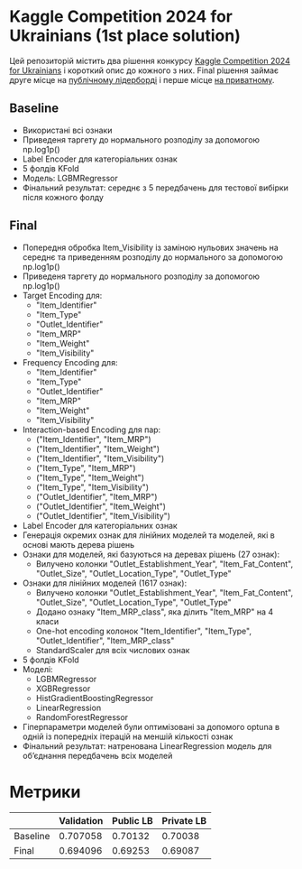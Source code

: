 # Kaggle Competition 2024 for Ukrainians (1st place solution)

Цей репозиторій містить два рішення конкурсу [Kaggle Competition 2024 for Ukrainians](https://www.kaggle.com/competitions/ml-competition-2024-for-ukrainians) і короткий опис до кожного з них. Final рішення займає друге місце на [публічному лідерборді](https://www.kaggle.com/competitions/ml-competition-2024-for-ukrainians/leaderboard?tab=public) і перше місце [на приватному](https://www.kaggle.com/competitions/ml-competition-2024-for-ukrainians/leaderboard?).

## Baseline

- Використані всі ознаки
- Приведеня таргету до нормального розподілу за допомогою np.log1p()
- Label Encoder для категоріальних ознак
- 5 фолдів KFold
- Модель: LGBMRegressor
- Фінальний результат: середнє з 5 передбачень для тестової вибірки після кожного фолду


## Final

- Попередня обробка Item_Visibility із заміною нульових значень на середнє та приведенням розподілу до нормального за допомогою np.log1p()
- Приведеня таргету до нормального розподілу за допомогою np.log1p()
- Target Encoding для:
	- "Item_Identifier"
	- "Item_Type"
	- "Outlet_Identifier"
	- "Item_MRP"
	- "Item_Weight"
	- "Item_Visibility"
- Frequency Encoding для:
	- "Item_Identifier"
	- "Item_Type"
	- "Outlet_Identifier"
	- "Item_MRP"
	- "Item_Weight"
	- "Item_Visibility"
- Interaction-based Encoding для пар:
	- ("Item_Identifier", "Item_MRP")
	- ("Item_Identifier", "Item_Weight")
	- ("Item_Identifier", "Item_Visibility")
	- ("Item_Type", "Item_MRP")
	- ("Item_Type", "Item_Weight")
	- ("Item_Type", "Item_Visibility")
	- ("Outlet_Identifier", "Item_MRP")
	- ("Outlet_Identifier", "Item_Weight")
	- ("Outlet_Identifier", "Item_Visibility")
- Label Encoder для категоріальних ознак
- Генерація окремих ознак для лінійних моделей та моделей, які в основі мають дерева рішень
- Ознаки для моделей, які базуються на деревах рішень (27 ознак):
	- Вилучено колонки "Outlet_Establishment_Year", "Item_Fat_Content", "Outlet_Size", "Outlet_Location_Type", "Outlet_Type"
- Ознаки для лінійних моделей (1617 ознак):
	- Вилучено колонки "Outlet_Establishment_Year", "Item_Fat_Content", "Outlet_Size", "Outlet_Location_Type", "Outlet_Type"
	- Додано ознаку "Item_MRP_class", яка ділить "Item_MRP" на 4 класи
	- One-hot encoding колонок "Item_Identifier", "Item_Type", "Outlet_Identifier", "Item_MRP_class"
	- StandardScaler для всіх числових ознак
- 5 фолдів KFold
- Моделі:
	- LGBMRegressor
	- XGBRegressor
	- HistGradientBoostingRegressor
	- LinearRegression
	- RandomForestRegressor
- Гіперпараметри моделей були оптимізовані за допомого optuna в одній із попередніх ітерацій на меншій кількості ознак
- Фінальний результат: натренована LinearRegression модель для обʼєднання передбачень всіх моделей


# Метрики

|          | Validation | Public LB | Private LB |
|----------|------------|-----------|------------|
| Baseline | 0.707058   | 0.70132   | 0.70038    |
| Final    | 0.694096   | 0.69253   | 0.69087    |
